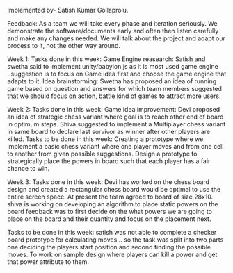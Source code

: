 Implemented by- Satish Kumar Gollaprolu.

Feedback: As a team we will take every phase and iteration seriously. We demonstrate the software/documents early and often then listen carefully and make any changes needed. We will talk about the project and adapt our process to it, not the other way around.

Week 1: Tasks done in this week: 
Game Engine reasearch: Satish and swetha said to implement unity/babylon.js as it is most used game engine ..suggestion is to focus on Game idea first and choose the game engine that adapts to it.
Idea brainstorming: Swetha has proposed an idea of running game based on question and answers for which team members suggested that we should focus on action, battle kind of games to attract more users.


Week 2: Tasks done in this week:
Game idea improvement: Devi proposed an idea of strategic chess variant where goal is to reach other end of board in optimum steps. Shiva suggested to implement a Multiplayer chess variant in same board to declare last survivor as winner after other players are killed.
Tasks to be done in this week: Creating a prototype where we implement a basic chess variant where one player moves and from one cell to another from given possible suggestions. Design a prototype to strategically place the powers in board such that each player has a fair chance to win.


Week 3: Tasks done in this week: Devi has worked on the chess board design and created a rectangular chess board would be optimal to use the entire screen space. At present the team agreed to board of size 28x10. shiva is working on developing an algorithm to place static powers on the board feedback was to first decide on the what powers we are going to place on the board and their quantity and focus on the placement next.

Tasks to be done in this week: satish was not able to complete a checker board prototype for calculating moves .. so the task was split into two parts one deciding the players start position and second finding the possible moves. To work on sample design where players can kill a power and get that power attribute to them.
